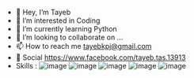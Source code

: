 - 👋 Hey, I’m Tayeb
- 👀 I’m interested in Coding
- 🌱 I’m currently learning Python
- 💞️ I’m looking to collaborate on ...
- 📫 How to reach me tayebkpj@gmail.com
- 💬 Social https://www.facebook.com/tayeb.tas.13913
- Skills :
![image](https://user-images.githubusercontent.com/104755858/200106671-7a563638-04c0-45a9-98c2-ed24e7789b87.png)
![image](https://user-images.githubusercontent.com/104755858/200106712-7ba6189b-7790-4fe8-9720-6c281d17e705.png)
![image](https://user-images.githubusercontent.com/104755858/200106628-d09f6507-fda9-45ca-b894-13194f2fca0e.png)
![image](https://user-images.githubusercontent.com/104755858/200106643-bb9618a3-b0d7-4ca5-bc9c-5d7bd58b6edf.png)
![image](https://user-images.githubusercontent.com/104755858/200106658-a91a7c16-f304-45f4-997e-edb6610597c6.png)

<!---
Tayeb-Ahmed-TAS/Tayeb-Ahmed-TAS is a ✨ special ✨ repository because its `README.md` (this file) appears on your GitHub profile.
You can click the Preview link to take a look at your changes.
--->
